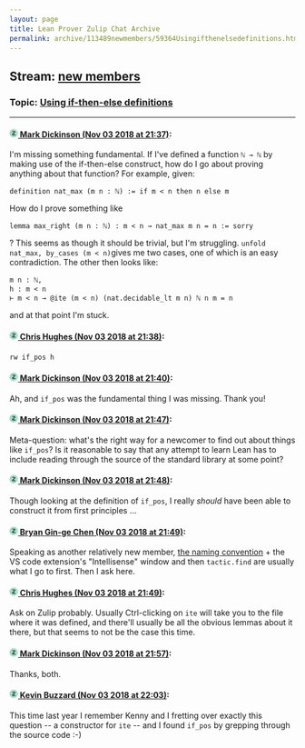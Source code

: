 ```yaml
---
layout: page
title: Lean Prover Zulip Chat Archive 
permalink: archive/113489newmembers/59364Usingifthenelsedefinitions.html
---
```


## Stream: [new members](index.html)
### Topic: [Using if-then-else definitions](59364Usingifthenelsedefinitions.html)

---

#### [![Click to go to Zulip](../../assets/img/zulip2.png) Mark Dickinson (Nov 03 2018 at 21:37)](https://leanprover.zulipchat.com/#narrow/stream/113489-new%20members/topic/Using%20if-then-else%20definitions/near/137127809):
I'm missing something fundamental. If I've defined a function `ℕ → ℕ` by making use of the if-then-else construct, how do I go about proving anything about that function? For example, given:
```lean
definition nat_max (m n : ℕ) := if m < n then n else m
```
How do I prove something like
```lean
lemma max_right (m n : ℕ) : m < n → nat_max m n = n := sorry
```
? This seems as though it should be trivial, but I'm struggling. `unfold nat_max, by_cases (m < n)`gives me two cases, one of which is an easy contradiction. The other then looks like:
```lean
m n : ℕ,
h : m < n
⊢ m < n → @ite (m < n) (nat.decidable_lt m n) ℕ n m = n
```
and at that point I'm stuck.

#### [![Click to go to Zulip](../../assets/img/zulip2.png) Chris Hughes (Nov 03 2018 at 21:38)](https://leanprover.zulipchat.com/#narrow/stream/113489-new%20members/topic/Using%20if-then-else%20definitions/near/137127855):
`rw if_pos h`

#### [![Click to go to Zulip](../../assets/img/zulip2.png) Mark Dickinson (Nov 03 2018 at 21:40)](https://leanprover.zulipchat.com/#narrow/stream/113489-new%20members/topic/Using%20if-then-else%20definitions/near/137127916):
Ah, and `if_pos` was the fundamental thing I was missing. Thank you!

#### [![Click to go to Zulip](../../assets/img/zulip2.png) Mark Dickinson (Nov 03 2018 at 21:47)](https://leanprover.zulipchat.com/#narrow/stream/113489-new%20members/topic/Using%20if-then-else%20definitions/near/137128090):
Meta-question: what's the right way for a newcomer to find out about things like `if_pos`? Is it reasonable to say that any attempt to learn Lean has to include reading through the source of the standard library at some point?

#### [![Click to go to Zulip](../../assets/img/zulip2.png) Mark Dickinson (Nov 03 2018 at 21:48)](https://leanprover.zulipchat.com/#narrow/stream/113489-new%20members/topic/Using%20if-then-else%20definitions/near/137128134):
Though looking at the definition of `if_pos`, I really _should_ have been able to construct it from first principles ...

#### [![Click to go to Zulip](../../assets/img/zulip2.png) Bryan Gin-ge Chen (Nov 03 2018 at 21:49)](https://leanprover.zulipchat.com/#narrow/stream/113489-new%20members/topic/Using%20if-then-else%20definitions/near/137128145):
Speaking as another relatively new member, [the naming convention](https://github.com/leanprover/mathlib/blob/master/docs/naming.md) + the VS code extension's "Intellisense" window and then `tactic.find` are usually what I go to first. Then I ask here.

#### [![Click to go to Zulip](../../assets/img/zulip2.png) Chris Hughes (Nov 03 2018 at 21:49)](https://leanprover.zulipchat.com/#narrow/stream/113489-new%20members/topic/Using%20if-then-else%20definitions/near/137128147):
Ask on Zulip probably. Usually Ctrl-clicking on `ite` will take you to the file where it was defined, and there'll usually be all the obvious lemmas about it there, but that seems to not be the case this time.

#### [![Click to go to Zulip](../../assets/img/zulip2.png) Mark Dickinson (Nov 03 2018 at 21:57)](https://leanprover.zulipchat.com/#narrow/stream/113489-new%20members/topic/Using%20if-then-else%20definitions/near/137128386):
Thanks, both.

#### [![Click to go to Zulip](../../assets/img/zulip2.png) Kevin Buzzard (Nov 03 2018 at 22:03)](https://leanprover.zulipchat.com/#narrow/stream/113489-new%20members/topic/Using%20if-then-else%20definitions/near/137128585):
This time last year I remember Kenny and I fretting over exactly this question -- a constructor for `ite` -- and I found `if_pos` by grepping through the source code :-)

